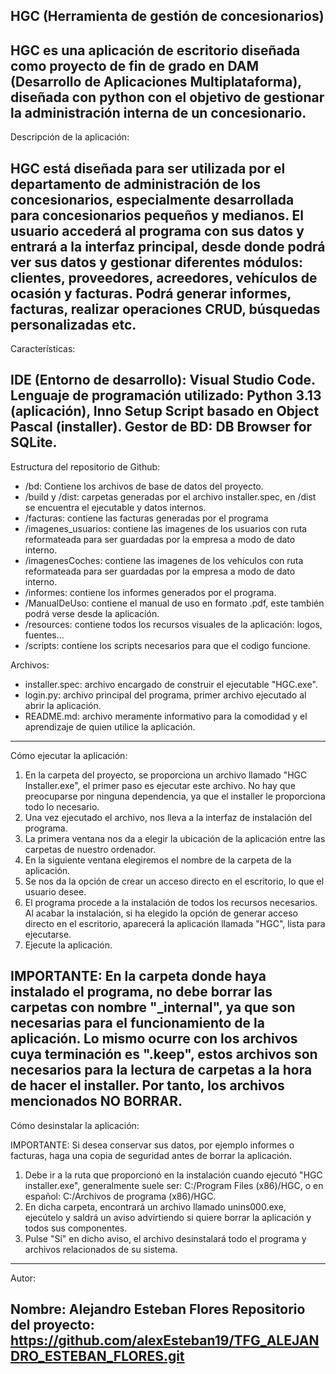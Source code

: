 HGC (Herramienta de gestión de concesionarios)
---------------------------------------------------------------------------------------------------------------------------------------------------------------------------------

HGC es una aplicación de escritorio diseñada como proyecto de fin de grado en DAM (Desarrollo de Aplicaciones Multiplataforma), diseñada con python con el objetivo de gestionar la administración interna de un concesionario.
---------------------------------------------------------------------------------------------------------------------------------------------------------------------------------
Descripción de la aplicación:

HGC está diseñada para ser utilizada por el departamento de administración de los concesionarios, especialmente desarrollada para concesionarios pequeños y medianos. El usuario accederá al programa con sus datos y entrará a la interfaz principal, desde donde podrá ver sus datos y gestionar diferentes módulos: clientes, proveedores, acreedores, vehículos de ocasión y facturas. Podrá generar informes, facturas, realizar operaciones CRUD, búsquedas personalizadas etc.
---------------------------------------------------------------------------------------------------------------------------------------------------------------------------------
Características:

IDE (Entorno de desarrollo): Visual Studio Code.
Lenguaje de programación utilizado: Python 3.13 (aplicación), Inno Setup Script basado en Object Pascal (installer).
Gestor de BD: DB Browser for SQLite.
---------------------------------------------------------------------------------------------------------------------------------------------------------------------------------
Estructura del repositorio de Github: 

- /bd: Contiene los archivos de base de datos del proyecto.
- /build y /dist: carpetas generadas por el archivo installer.spec, en /dist se encuentra el ejecutable y datos internos.
- /facturas: contiene las facturas generadas por el programa
- /imagenes_usuarios: contiene las imagenes de los usuarios con ruta reformateada para ser guardadas por la empresa a modo de dato interno.
- /imagenesCoches: contiene las imagenes de los vehículos con ruta reformateada para ser guardadas por la empresa a modo de dato interno.
- /informes: contiene los informes generados por el programa.
- /ManualDeUso: contiene el manual de uso en formato .pdf, este también podrá verse desde la aplicación.
- /resources: contiene todos los recursos visuales de la aplicación: logos, fuentes...
- /scripts: contiene los scripts necesarios para que el codigo funcione.

Archivos:

- installer.spec: archivo encargado de construir el ejecutable "HGC.exe".
- login.py: archivo principal del programa, primer archivo ejecutado al abrir la aplicación.
- README.md: archivo meramente informativo para la comodidad y el aprendizaje de quien utilice la aplicación.
---------------------------------------------------------------------------------------------------------------------------------------------------------------------------------
Cómo ejecutar la aplicación:

1. En la carpeta del proyecto, se proporciona un archivo llamado "HGC Installer.exe", el primer paso es ejecutar este archivo. No hay que preocuparse por ninguna dependencia, ya que el installer le proporciona todo lo necesario.
2. Una vez ejecutado el archivo, nos lleva a la interfaz de instalación del programa.
3. La primera ventana nos da a elegir la ubicación de la aplicación entre las carpetas de nuestro ordenador.
4. En la siguiente ventana elegiremos el nombre de la carpeta de la aplicación.
5. Se nos da la opción de crear un acceso directo en el escritorio, lo que el usuario desee.
6. El programa procede a la instalación de todos los recursos necesarios. Al acabar la instalación, si ha elegido la opción de generar acceso directo en el escritorio, aparecerá la aplicación llamada "HGC", lista para ejecutarse.
7. Ejecute la aplicación.

IMPORTANTE: En la carpeta donde haya instalado el programa, no debe borrar las carpetas con nombre "_internal", ya que son necesarias para el funcionamiento de la aplicación. Lo mismo ocurre con los archivos cuya terminación es ".keep", estos archivos son necesarios para la lectura de carpetas a la hora de hacer el installer. Por tanto, los archivos mencionados NO BORRAR.
---------------------------------------------------------------------------------------------------------------------------------------------------------------------------------
Cómo desinstalar la aplicación:

IMPORTANTE: Si desea conservar sus datos, por ejemplo informes o facturas, haga una copia de seguridad antes de borrar la aplicación.

1. Debe ir a la ruta que proporcionó en la instalación cuando ejecutó "HGC installer.exe", generalmente suele ser: C:/Program Files (x86)/HGC, o en español:
C:/Archivos de programa (x86)/HGC.
2. En dicha carpeta, encontrará un archivo llamado unins000.exe, ejecútelo y saldrá un aviso advirtiendo si quiere borrar la aplicación y todos sus componentes.
3. Pulse "Sí" en dicho aviso, el archivo desinstalará todo el programa y archivos relacionados de su sistema.
---------------------------------------------------------------------------------------------------------------------------------------------------------------------------------
Autor:

Nombre: Alejandro Esteban Flores
Repositorio del proyecto: https://github.com/alexEsteban19/TFG_ALEJANDRO_ESTEBAN_FLORES.git
---------------------------------------------------------------------------------------------------------------------------------------------------------------------------------
